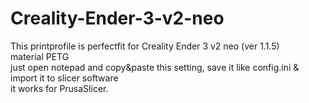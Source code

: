 # Creality-Ender-3-v2-neo <br>
This printprofile is perfectfit for Creality Ender 3 v2 neo (ver 1.1.5) <br>
material PETG <br>
just open notepad and copy&paste this setting, save it like config.ini & import it to slicer software <br>
it works for PrusaSlicer.
 <br>
